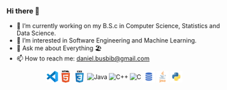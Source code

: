### Hi there 👋


- 🔭 I’m currently working on my B.S.c in Computer Science, Statistics and Data Science.
- 👀 I’m interested in Software Engineering and Machine Learning.
- 💬 Ask me about Everything 🏖️
- 📫 How to reach me: daniel.busbib@gmail.com

<p align='center'>
<!--     Technology -->
</p>
<p align='center'>
    <img align="center" alt="Visual Studio Code" width="26px" src="https://raw.githubusercontent.com/github/explore/80688e429a7d4ef2fca1e82350fe8e3517d3494d/topics/visual-studio-code/visual-studio-code.png" />
    <img align="center" alt="HTML" width="28px" src="https://raw.githubusercontent.com/github/explore/80688e429a7d4ef2fca1e82350fe8e3517d3494d/topics/html/html.png" />
    <img align="center" alt="CSS" width="28px" src="https://raw.githubusercontent.com/github/explore/80688e429a7d4ef2fca1e82350fe8e3517d3494d/topics/css/css.png" />
    <img align="center" alt="Java" width="28px" src="https://img-0.journaldunet.com/HfJq3WeEZD8WMieqZqeiYTk_9MQ=/1500x/smart/218d741508034c0aaf1e4c246f54756d/ccmcms-jdn/12420397.jpg" />
    <img align="center" alt="C++" width="28px" src="https://upload.wikimedia.org/wikipedia/commons/thumb/1/18/ISO_C%2B%2B_Logo.svg/1200px-ISO_C%2B%2B_Logo.svg.png" />
    <img align="center" alt="C" width="28px" src="https://www.jalalmhz.ir/wp-content/uploads/2021/05/Introduction-to-C-programming-language.png" />
    <img align="center" alt="sql" width="28px" src="https://raw.githubusercontent.com/github/explore/80688e429a7d4ef2fca1e82350fe8e3517d3494d/topics/sql/sql.png" />
    <img align="center" alt="git" width="28px" src="https://raw.githubusercontent.com/github/explore/80688e429a7d4ef2fca1e82350fe8e3517d3494d/topics/java/java.png" />
    <img align="center" alt="python" width="28px" src="https://raw.githubusercontent.com/github/explore/80688e429a7d4ef2fca1e82350fe8e3517d3494d/topics/python/python.png" />


